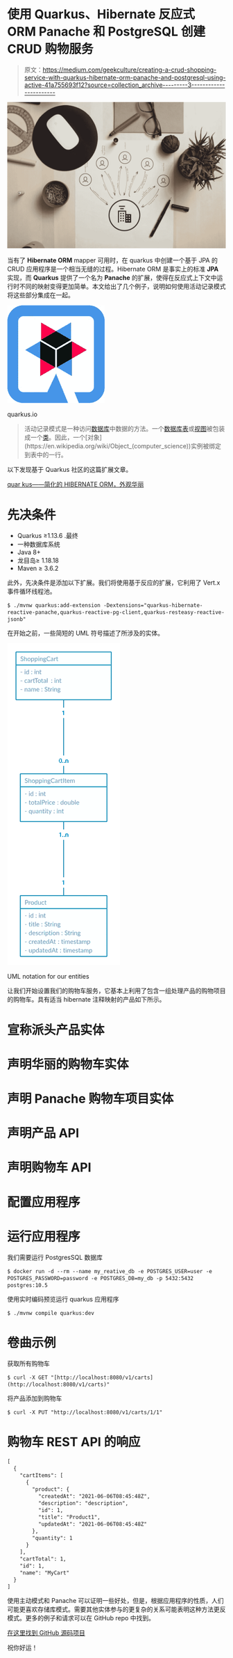 # 使用 Quarkus、Hibernate 反应式 ORM Panache 和 PostgreSQL 创建 CRUD 购物服务

> 原文：<https://medium.com/geekculture/creating-a-crud-shopping-service-with-quarkus-hibernate-orm-panache-and-postgresql-using-active-41a755693f12?source=collection_archive---------3----------------------->

![](img/640fe5be748cc4c7ccd849b3467aaeb4.png)

当有了 **Hibernate ORM** mapper 可用时，在 quarkus 中创建一个基于 JPA 的 CRUD 应用程序是一个相当无缝的过程。Hibernate ORM 是事实上的标准 **JPA** 实现，而 **Quarkus** 提供了一个名为 **Panache** 的扩展，使得在反应式上下文中运行时不同的映射变得更加简单。本文给出了几个例子，说明如何使用活动记录模式将这些部分集成在一起。

![](img/ce7ac1b0824d01cdc66b46c24cdc4c14.png)

quarkus.io

> 活动记录模式是一种访问[数据库](https://en.wikipedia.org/wiki/Database)中数据的方法。一个[数据库表](https://en.wikipedia.org/wiki/Database_table)或[视图](https://en.wikipedia.org/wiki/View_(database))被包装成一个[类](https://en.wikipedia.org/wiki/Class_(computer_science))。因此，一个[对象](https://en.wikipedia.org/wiki/Object_(computer_science))实例被绑定到表中的一行。

以下发现基于 Quarkus 社区的这篇扩展文章。

[quar kus——简化的 HIBERNATE ORM，外观华丽](https://quarkus.io/guides/hibernate-orm-panache)

# 先决条件

*   Quarkus ≥1.13.6 .最终
*   一种数据库系统
*   Java 8+
*   龙目岛≥ 1.18.18
*   Maven ≥ 3.6.2

此外，先决条件是添加以下扩展。我们将使用基于反应的扩展，它利用了 Vert.x 事件循环线程池。

```
$ ./mvnw quarkus:add-extension -Dextensions="quarkus-hibernate-reactive-panache,quarkus-reactive-pg-client,quarkus-resteasy-reactive-jsonb"
```

在开始之前，一些简短的 UML 符号描述了所涉及的实体。

![](img/f5c7eac4ae544df8e37e842d0147f538.png)

UML notation for our entities

让我们开始设置我们的购物车服务，它基本上利用了包含一组处理产品的购物项目的购物车。具有适当 hibernate 注释映射的产品如下所示。

# 宣称派头产品实体

# 声明华丽的购物车实体

# 声明 Panache 购物车项目实体

# 声明产品 API

# 声明购物车 API

# 配置应用程序

# 运行应用程序

我们需要运行 PostgresSQL 数据库

```
$ docker run -d --rm --name my_reative_db -e POSTGRES_USER=user -e POSTGRES_PASSWORD=password -e POSTGRES_DB=my_db -p 5432:5432 postgres:10.5
```

使用实时编码预览运行 quarkus 应用程序

```
$ ./mvnw compile quarkus:dev
```

# 卷曲示例

获取所有购物车

```
$ curl -X GET "[http://localhost:8080/v1/carts](http://localhost:8080/v1/carts)"
```

将产品添加到购物车

```
$ curl -X PUT "http://localhost:8080/v1/carts/1/1"
```

# 购物车 REST API 的响应

```
[
  {
    "cartItems": [
      {
        "product": {
          "createdAt": "2021-06-06T08:45:48Z",
          "description": "description",
          "id": 1,
          "title": "Product1",
          "updatedAt": "2021-06-06T08:45:48Z"
        },
        "quantity": 1
      }
    ],
    "cartTotal": 1,
    "id": 1,
    "name": "MyCart"
  }
]
```

使用主动模式和 Panache 可以证明一些好处，但是，根据应用程序的性质，人们可能更喜欢存储库模式。需要其他实体参与的更复杂的关系可能表明这种方法更反模式。更多的例子和请求可以在 GitHub repo 中找到。

[在这里找到 GitHub 源码项目](https://github.com/dvddhln/quarkus-reactive-crud-hibernate-active-pattern)

祝你好运！